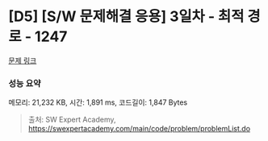 # [D5] [S/W 문제해결 응용] 3일차 - 최적 경로 - 1247 

[문제 링크](https://swexpertacademy.com/main/code/problem/problemDetail.do?contestProbId=AV15OZ4qAPICFAYD) 

### 성능 요약

메모리: 21,232 KB, 시간: 1,891 ms, 코드길이: 1,847 Bytes



> 출처: SW Expert Academy, https://swexpertacademy.com/main/code/problem/problemList.do